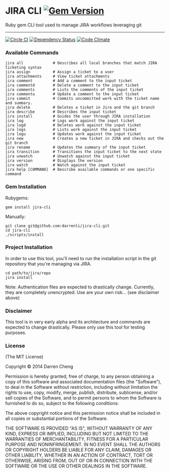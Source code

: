 # JIRA CLI [![Gem Version](https://badge.fury.io/rb/jira-cli.png)](http://badge.fury.io/rb/jira-cli)

Ruby gem CLI tool used to manage JIRA workflows leveraging git

* * *

[![Circle CI](https://circleci.com/gh/drn/jira-cli.svg?style=svg)](https://circleci.com/gh/drn/jira-cli)
[![Dependency Status](https://gemnasium.com/darrenli/jira-cli.png)](https://gemnasium.com/darrenli/jira-cli)
[![Code Climate](https://codeclimate.com/github/darrenli/jira-cli.png)](https://codeclimate.com/github/darrenli/jira-cli)

### Available Commands

    jira all             # Describes all local branches that match JIRA ticketing syntax
    jira assign          # Assign a ticket to a user
    jira attachments     # View ticket attachments
    jira comment         # Add a comment to the input ticket
    jira commentd        # Delete a comment to the input ticket
    jira comments        # Lists the comments of the input ticket
    jira commentu        # Update a comment to the input ticket
    jira commit          # Commits uncommitted work with the ticket name and summary.
    jira delete          # Deletes a ticket in Jira and the git branch
    jira describe        # Describes the input ticket
    jira install         # Guides the user through JIRA installation
    jira log             # Logs work against the input ticket
    jira logd            # Deletes work against the input ticket
    jira logs            # Lists work against the input ticket
    jira logu            # Updates work against the input ticket
    jira new             # Creates a new ticket in JIRA and checks out the git branch
    jira rename          # Updates the summary of the input ticket
    jira transition      # Transitions the input ticket to the next state
    jira unwatch         # Unwatch against the input ticket
    jira version         # Displays the version
    jira watch           # Watch against the input ticket
    jira help [COMMAND]  # Describe available commands or one specific command

### Gem Installation

Rubygems:

    gem install jira-cli

Manually:

    git clone git@github.com:darrenli/jira-cli.git
    cd jira-cli
    ./scripts/install

### Project Installation

In order to use this tool, you'll need to run the installation script in the
git repository that you're managing via JIRA.

    cd path/to/jira/repo
    jira install

Note: Authentication files are expected to drastically change. Currently, they
are completely unencrypted. Use are your own risk... (see disclaimer above)

### Disclaimer

This tool is in very early alpha and its architecture and commands
are expected to change drastically. Please only use this tool for testing
purposes.

### License

(The MIT License)

Copyright © 2014 Darren Cheng

Permission is hereby granted, free of charge, to any person obtaining a copy of
this software and associated documentation files (the "Software"), to deal in
the Software without restriction, including without limitation the rights to
use, copy, modify, merge, publish, distribute, sublicense, and/or sell copies
of the Software, and to permit persons to whom the Software is furnished to do
so, subject to the following conditions:

The above copyright notice and this permission notice shall be included in all
copies or substantial portions of the Software.

THE SOFTWARE IS PROVIDED "AS IS", WITHOUT WARRANTY OF ANY KIND, EXPRESS OR
IMPLIED, INCLUDING BUT NOT LIMITED TO THE WARRANTIES OF MERCHANTABILITY,
FITNESS FOR A PARTICULAR PURPOSE AND NONINFRINGEMENT. IN NO EVENT SHALL THE
AUTHORS OR COPYRIGHT HOLDERS BE LIABLE FOR ANY CLAIM, DAMAGES OR OTHER
LIABILITY, WHETHER IN AN ACTION OF CONTRACT, TORT OR OTHERWISE, ARISING FROM,
OUT OF OR IN CONNECTION WITH THE SOFTWARE OR THE USE OR OTHER DEALINGS IN THE
SOFTWARE.
